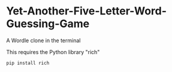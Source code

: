 # Yet-Another-Five-Letter-Word-Guessing-Game
A Wordle clone in the terminal

This requires the Python library "rich"

`pip install rich`
